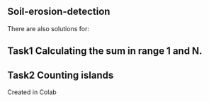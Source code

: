## Soil-erosion-detection


There are also solutions for:
## Task1 Calculating the sum in range 1 and N.
## Task2 Counting islands





Created in Colab
